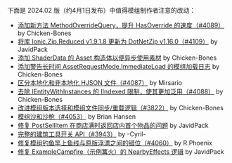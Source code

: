 <!--
The following Changes are Flagged As Noteworthy To Modders from 2024.2, releasing around April 1st: 

‼️ [Add new MethodOverrideQuery for faster HasOverride checks (#4089)](<https://github.com/tModLoader/tModLoader/commit/15f83b4d5e7eb2b00e573de984ba34913ee4f566>) By: Chicken-Bones
‼️ [Zip library updated from Ionic.Zip.Reduced v1.9.1.8 to DotNetZip v1.16.0 (#4109)](<https://github.com/tModLoader/tModLoader/commit/31ecc16a178165c6282d789cc3c631c253d85b34>) By: JavidPack
‼️ [Add Asset<Effect> constructors to ShaderData for easier async asset usage](<https://github.com/tModLoader/tModLoader/commit/a2b48a7cb1df78e7b3026df2387c5502f345b2ae>) By: Chicken-Bones
‼️ [Warn when mods spend a long time blocking on asset loading](<https://github.com/tModLoader/tModLoader/commit/bd5f05b5f70609cc616ad793897f502a0fe7813d>) By: Chicken-Bones
‼️ [Do not act upon HJSON files not prefixed with a language code (#4087)](<https://github.com/tModLoader/tModLoader/commit/e1294f0a058b702e661d35e5c8b6df0082a68263>) By: Mirsario
‼️ [Remove IIndexed constraint from IEntityWithInstances so that HookList can be used more generally (#4088)](<https://github.com/tModLoader/tModLoader/commit/49a1742039d448291c1904deaf52355696535819>) By: Chicken-Bones
‼️ [Improve mod version selection and multiplayer mod sync/reload user experience (#3822)](<https://github.com/tModLoader/tModLoader/commit/ebf579446efb1e57ae1f37d09aca00675c01f8b9>) By: Chicken-Bones
‼️ [Modded Sand and Sandgun support (#4053)](<https://github.com/tModLoader/tModLoader/commit/a924e5c689aa2d9c1bc4c44038c66296c131c773>) By: Brian Hansen
‼️ [Fix #4069 by restoring lost logic change](<https://github.com/tModLoader/tModLoader/commit/0350c2d63a060125f1040caff8bf0cb9260615f2>) By: JavidPack
‼️ [A Complete Builder Toggle API (#3943)](<https://github.com/tModLoader/tModLoader/commit/f4e6cf8a4bd731cbdb407ed280b923604528a736>) By: -Cyril-
‼️ [Fix incorrect fishing line offset with vanilla bobbers on modded rods. (#4060)](<https://github.com/tModLoader/tModLoader/commit/3d164ea9542e512469af00ef83a2a20a02794eeb>) By: R.Phoenix
‼️ [Fix ExampleCampfire nearby logic](<https://github.com/tModLoader/tModLoader/commit/0e7909135b6ad6517db3fa038d376fa23cca996d>) By: JavidPack
-->

下面是 2024.02 版（约4月1日发布）中值得模组制作者注意的改动：

- [添加新方法 MethodOverrideQuery，提升 HasOverride 的速度（#4089）](<https://github.com/tModLoader/tModLoader/commit/15f83b4d5e7eb2b00e573de984ba34913ee4f566>) by Chicken-Bones
- [将库 Ionic.Zip.Reduced v1.9.1.8 更新为 DotNetZip v1.16.0（#4109）](<https://github.com/tModLoader/tModLoader/commit/31ecc16a178165c6282d789cc3c631c253d85b34>) by JavidPack
- [添加 ShaderData 的 Asset<Effect> 构造体以便异步使用素材](<https://github.com/tModLoader/tModLoader/commit/a2b48a7cb1df78e7b3026df2387c5502f345b2ae>) by Chicken-Bones
- [添加警告长时间 AssetRequestMode.ImmediateLoad 的模组加载日志](<https://github.com/tModLoader/tModLoader/commit/bd5f05b5f70609cc616ad793897f502a0fe7813d>) by Chicken-Bones
- [区分本地化和非本地化 HJSON 文件（#4087）](<https://github.com/tModLoader/tModLoader/commit/e1294f0a058b702e661d35e5c8b6df0082a68263>) by Mirsario
- [去除 IEntityWithInstances 的 IIndexed 限制，使其更加泛用（#4088）](<https://github.com/tModLoader/tModLoader/commit/49a1742039d448291c1904deaf52355696535819>) by Chicken-Bones
- [改进模组版本选择和模组文件同步/重载逻辑（#3822）](<https://github.com/tModLoader/tModLoader/commit/ebf579446efb1e57ae1f37d09aca00675c01f8b9>) by Chicken-Bones
- [模组沙和沙枪（#4053）](<https://github.com/tModLoader/tModLoader/commit/a924e5c689aa2d9c1bc4c44038c66296c131c773>) by Brian Hansen
- [修复 PostSellItem 在商店满时返回店内首个物品的问题](<https://github.com/tModLoader/tModLoader/commit/0350c2d63a060125f1040caff8bf0cb9260615f2>) by JavidPack
- [完整的建筑工具开关 API（#3943）](<https://github.com/tModLoader/tModLoader/commit/f4e6cf8a4bd731cbdb407ed280b923604528a736>) by -Cyril-
- [修复模组钓鱼竿上鱼线与原版浮漂之间的错位（#4060）](<https://github.com/tModLoader/tModLoader/commit/3d164ea9542e512469af00ef83a2a20a02794eeb>) by R.Phoenix
- [修复 ExampleCampfire（示例篝火）的 NearbyEffects 逻辑](<https://github.com/tModLoader/tModLoader/commit/0e7909135b6ad6517db3fa038d376fa23cca996d>) by JavidPack

<!--
下面是 2024.02 版（约4月1日发布）中值得模组制作者注意的改动：

- 添加新方法 MethodOverrideQuery，提升 HasOverride 的速度（#4089）：https://github.com/tModLoader/tModLoader/commit/15f83b4d5e7eb2b00e573de984ba34913ee4f566 by Chicken-Bones
- 将库 Ionic.Zip.Reduced v1.9.1.8 更新为 DotNetZip v1.16.0（#4109）：https://github.com/tModLoader/tModLoader/commit/31ecc16a178165c6282d789cc3c631c253d85b34 by JavidPack
- 添加 ShaderData 的 Asset<Effect> 构造体以便异步使用素材：https://github.com/tModLoader/tModLoader/commit/a2b48a7cb1df78e7b3026df2387c5502f345b2ae by Chicken-Bones
- 添加警告长时间 AssetRequestMode.ImmediateLoad 的模组加载日志：https://github.com/tModLoader/tModLoader/commit/bd5f05b5f70609cc616ad793897f502a0fe7813d by Chicken-Bones
- 区分本地化和非本地化 HJSON 文件（#4087）：https://github.com/tModLoader/tModLoader/commit/e1294f0a058b702e661d35e5c8b6df0082a68263 by Mirsario
- 去除 IEntityWithInstances 的 IIndexed 限制，使其更加泛用（#4088）：https://github.com/tModLoader/tModLoader/commit/49a1742039d448291c1904deaf52355696535819 by Chicken-Bones
- 改进模组版本选择和模组文件同步/重载逻辑（#3822）：https://github.com/tModLoader/tModLoader/commit/ebf579446efb1e57ae1f37d09aca00675c01f8b9 by Chicken-Bones
- 模组沙和沙枪（#4053）：https://github.com/tModLoader/tModLoader/commit/a924e5c689aa2d9c1bc4c44038c66296c131c773 by Brian Hansen
- 修复 PostSellItem 在商店满时返回店内首个物品的问题：https://github.com/tModLoader/tModLoader/commit/0350c2d63a060125f1040caff8bf0cb9260615f2 by JavidPack
- 完整的建筑工具开关 API（#3943）：https://github.com/tModLoader/tModLoader/commit/f4e6cf8a4bd731cbdb407ed280b923604528a736 by -Cyril-
- 修复模组钓鱼竿上鱼线与原版浮漂之间的错位（#4060）：https://github.com/tModLoader/tModLoader/commit/3d164ea9542e512469af00ef83a2a20a02794eeb by R.Phoenix
- 修复 ExampleCampfire（示例篝火）的 NearbyEffects 逻辑：https://github.com/tModLoader/tModLoader/commit/0e7909135b6ad6517db3fa038d376fa23cca996d by JavidPack
-->

